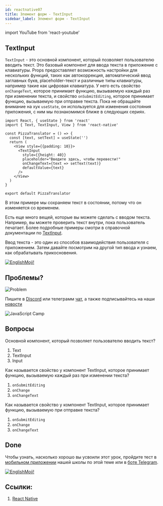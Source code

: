 ```yaml
---
id: reactnative07
title: Элемент форм - TextInput
sidebar_label: Элемент форм - TextInput
---
```


import YouTube from 'react-youtube'

  <YouTube videoId="WZCpf7oXKPg" />

## TextInput

`TextInput` - это основной компонент, который позволяет пользователю вводить текст. Это базовый компонент для ввода текста в приложение с клавиатуры. Props предоставляет возможность настройки для нескольких функций, таких как автокоррекция, автоматический ввод заглавных букв, placeholder-текст и различные типы клавиатуры, например такие как цифровая клавиатура. У него есть свойство `onChangeText`, которое принимает функцию, вызываемую каждый раз при изменении текста, и свойство `onSubmitEditing`, которое принимает функцию, вызываемую при отправке текста. Пока не обращайте внимание на хук `useState`, он используется для изменения состояния приложения, с ним мы познакомимся ближе в следующих сериях.

```SnackPlayer name=index.js
import React, { useState } from 'react'
import { Text, TextInput, View } from 'react-native'

const PizzaTranslator = () => {
  const [text, setText] = useState('')
  return (
    <View style={{padding: 10}}>
      <TextInput
        style={{height: 40}}
        placeholder="Введите здесь, чтобы перевести!"
        onChangeText={text => setText(text)}
        defaultValue={text}
      />
    </View>
  )
}

export default PizzaTranslator
```

В этом примере мы сохраняем текст в состоянии, потому что он изменяется со временем.

Есть еще много вещей, которые вы можете сделать с вводом текста. Например, вы можете проверить текст внутри, пока пользователь печатает. Более подробные примеры смотри в справочной документации по [TextInput](https://reactnative.dev/docs/textinput).

Ввод текста - это один из способов взаимодействия пользователя с приложением. Затем давайте посмотрим на другой тип ввода и узнаем, как обрабатывать прикосновения.


[![EnglishMoji!](/img/logo/englishmoji.png)](https://apps.apple.com/kz/app/englishmoji/id6450254885)

## Проблемы?

![Problem](https://media.giphy.com/media/xTiTnGeUsWOEwsGoG4/giphy.gif)

Пишите в [Discord](https://discord.gg/6GDAfXn) или телеграмм [чат](https://t.me/jscampapp), а также подписывайтесь на наши [новости](https://t.me/javascriptapp)

![JavaScript Camp](/img/bandlink.png)

## Вопросы

Основной компонент, который позволяет пользователю вводить текст?

1. Text
2. TextInput
3. Input

Как называется свойство у компонент TextInput, которое принимает функцию, вызываемую каждый раз при изменении текста?

1. `onSubmitEditing`
2. `onChange`
3. `onChangeText`

Как называется свойство у компонент TextInput, которое принимает функцию, вызываемую при отправке текста?

1. `onSubmitEditing`
2. `onChange`
3. `onChangeText`

## Done 

Чтобы узнать, насколько хорошо вы усвоили этот урок, пройдите тест в [мобильном приложении](http://onelink.to/njhc95) нашей школы по этой теме или в [боте Telegram](https://t.me/javascriptcamp_bot).

[![EnglishMoji!](/img/logo/englishmoji.png)](https://apps.apple.com/kz/app/englishmoji/id6450254885)

## Ссылки:

1. [React Native](https://reactnative.dev/docs/handling-text-input)

